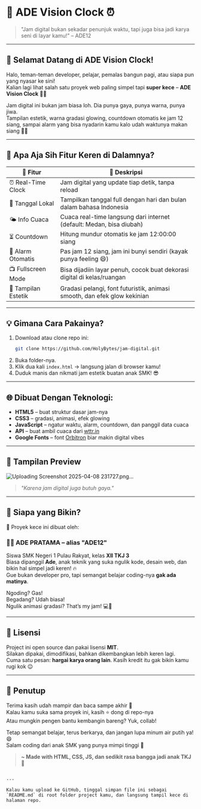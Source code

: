 # 🌈 ADE Vision Clock ⏰

> "Jam digital bukan sekadar penunjuk waktu, tapi juga bisa jadi karya seni di layar kamu!" – ADE12

---

## 👋 Selamat Datang di ADE Vision Clock!

Halo, teman-teman developer, pelajar, pemalas bangun pagi, atau siapa pun yang nyasar ke sini!  
Kalian lagi lihat salah satu proyek web paling simpel tapi **super kece** – **ADE Vision Clock** 🧠💡

Jam digital ini bukan jam biasa loh. Dia punya gaya, punya warna, punya jiwa.  
Tampilan estetik, warna gradasi glowing, countdown otomatis ke jam 12 siang, sampai alarm yang bisa nyadarin kamu kalo udah waktunya makan siang 🍛✨

---

## 🚀 Apa Aja Sih Fitur Keren di Dalamnya?

| 🧩 Fitur              | 💬 Deskripsi                                                                 |
|----------------------|------------------------------------------------------------------------------|
| ⏰ Real-Time Clock    | Jam digital yang update tiap detik, tanpa reload                             |
| 📆 Tanggal Lokal      | Tampilkan tanggal full dengan hari dan bulan dalam bahasa Indonesia          |
| 🌤️ Info Cuaca        | Cuaca real-time langsung dari internet (default: Medan, bisa diubah)         |
| ⏳ Countdown          | Hitung mundur otomatis ke jam 12:00:00 siang                                 |
| 🔔 Alarm Otomatis     | Pas jam 12 siang, jam ini bunyi sendiri (kayak punya feeling 😄)             |
| 📺 Fullscreen Mode   | Bisa dijadiin layar penuh, cocok buat dekorasi digital di kelas/ruangan      |
| 💅 Tampilan Estetik  | Gradasi pelangi, font futuristik, animasi smooth, dan efek glow kekinian     |

---

## 💡 Gimana Cara Pakainya?

1. Download atau clone repo ini:
   ```bash
   git clone https://github.com/HolyBytes/jam-digital.git
   ```
2. Buka folder-nya.
3. Klik dua kali `index.html` → langsung jalan di browser kamu!
4. Duduk manis dan nikmati jam estetik buatan anak SMK! 😎

---

## 🌐 Dibuat Dengan Teknologi:

- **HTML5** – buat struktur dasar jam-nya  
- **CSS3** – gradasi, animasi, efek glowing  
- **JavaScript** – ngatur waktu, alarm, countdown, dan panggil data cuaca  
- **API** – buat ambil cuaca dari [wttr.in](https://wttr.in)  
- **Google Fonts** – font [Orbitron](https://fonts.google.com/specimen/Orbitron) biar makin digital vibes

---

## 🤳 Tampilan Preview

![Uploading Screenshot 2025-04-08 231727.png…]()


> *"Karena jam digital juga butuh gaya."*

---

## 🤝 Siapa yang Bikin?

🎉 Proyek kece ini dibuat oleh:

### 👨‍💻 ADE PRATAMA – alias "ADE12"  
Siswa SMK Negeri 1 Pulau Rakyat, kelas **XII TKJ 3**  
Biasa dipanggil **Ade**, anak teknik yang suka ngulik kode, desain web, dan bikin hal simpel jadi keren! 🔥  
Gue bukan developer pro, tapi semangat belajar coding-nya **gak ada matinya**.  

Ngoding? Gas!  
Begadang? Udah biasa!  
Ngulik animasi gradasi? That’s my jam! 💻🌈

---

## 📝 Lisensi

Project ini open source dan pakai lisensi **MIT**.  
Silakan dipakai, dimodifikasi, bahkan dikembangkan lebih keren lagi.  
Cuma satu pesan: **hargai karya orang lain**. Kasih kredit itu gak bikin kamu rugi kok 😉

---

## 🌟 Penutup

Terima kasih udah mampir dan baca sampe akhir 🙏  
Kalau kamu suka sama proyek ini, kasih ⭐ dong di repo-nya  
Atau mungkin pengen bantu kembangin bareng? Yuk, collab!

Tetap semangat belajar, terus berkarya, dan jangan lupa minum air putih ya! 😄  
Salam coding dari anak SMK yang punya mimpi tinggi 🚀

> **~ Made with HTML, CSS, JS, dan sedikit rasa bangga jadi anak TKJ 💚**
```

---

Kalau kamu upload ke GitHub, tinggal simpan file ini sebagai `README.md` di root folder project kamu, dan langsung tampil kece di halaman repo.
